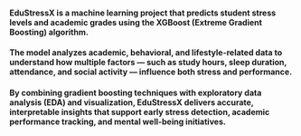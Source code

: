 #### EduStressX is a machine learning project that predicts student stress levels and academic grades using the XGBoost (Extreme Gradient Boosting) algorithm.
#### The model analyzes academic, behavioral, and lifestyle-related data to understand how multiple factors — such as study hours, sleep duration, attendance, and social activity — influence both stress and performance.

#### By combining gradient boosting techniques with exploratory data analysis (EDA) and visualization, EduStressX delivers accurate, interpretable insights that support early stress detection, academic performance tracking, and mental well-being initiatives.

